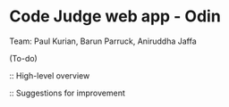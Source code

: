 # Code Judge web app - Odin
Team: Paul Kurian, Barun Parruck, Aniruddha Jaffa

(To-do)

:: High-level overview


:: Suggestions for improvement
